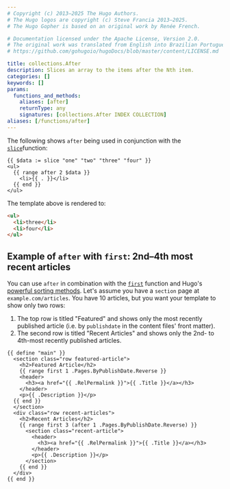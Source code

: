 ```yaml
---
# Copyright (c) 2013–2025 The Hugo Authors.
# The Hugo logos are copyright (c) Steve Francia 2013–2025.
# The Hugo Gopher is based on an original work by Renée French.

# Documentation licensed under the Apache License, Version 2.0.
# The original work was translated from English into Brazilian Portuguese.
# https://github.com/gohugoio/hugoDocs/blob/master/content/LICENSE.md

title: collections.After
description: Slices an array to the items after the Nth item.
categories: []
keywords: []
params:
  functions_and_methods:
    aliases: [after]
    returnType: any
    signatures: [collections.After INDEX COLLECTION]
aliases: [/functions/after]
---
```


The following shows `after` being used in conjunction with the [`slice`]function:

```go-html-template
{{ $data := slice "one" "two" "three" "four" }}
<ul>
  {{ range after 2 $data }}
    <li>{{ . }}</li>
  {{ end }}
</ul>
```

The template above is rendered to:

```html
<ul>
  <li>three</li>
  <li>four</li>
</ul>
```

## Example of `after` with `first`: 2nd&ndash;4th most recent articles

You can use `after` in combination with the [`first`] function and Hugo's [powerful sorting methods](/quick-reference/page-collections/#sort). Let's assume you have a `section` page at `example.com/articles`. You have 10 articles, but you want your template to show only two rows:

1. The top row is titled "Featured" and shows only the most recently published article (i.e. by `publishdate` in the content files' front matter).
1. The second row is titled "Recent Articles" and shows only the 2nd- to 4th-most recently published articles.

```go-html-template {file="layouts/section/articles.html"}
{{ define "main" }}
  <section class="row featured-article">
    <h2>Featured Article</h2>
    {{ range first 1 .Pages.ByPublishDate.Reverse }}
    <header>
      <h3><a href="{{ .RelPermalink }}">{{ .Title }}</a></h3>
    </header>
    <p>{{ .Description }}</p>
  {{ end }}
  </section>
  <div class="row recent-articles">
    <h2>Recent Articles</h2>
    {{ range first 3 (after 1 .Pages.ByPublishDate.Reverse) }}
      <section class="recent-article">
        <header>
          <h3><a href="{{ .RelPermalink }}">{{ .Title }}</a></h3>
        </header>
        <p>{{ .Description }}</p>
      </section>
    {{ end }}
  </div>
{{ end }}
```

[`first`]: /functions/collections/first/
[`slice`]: /functions/collections/slice/
